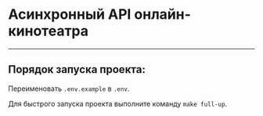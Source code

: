 # Асинхронный API онлайн-кинотеатра

---
##  Порядок запуска проекта:

Переименовать `.env.example` в `.env`.

Для быстрого запуска проекта выполните команду `make full-up`.